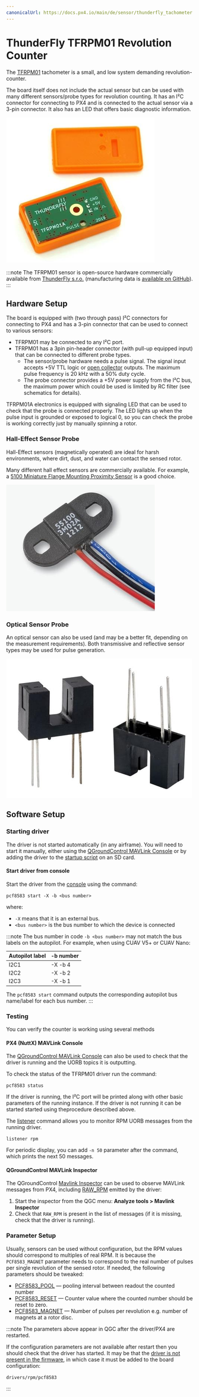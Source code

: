 ```yaml
---
canonicalUrl: https://docs.px4.io/main/de/sensor/thunderfly_tachometer
---
```


# ThunderFly TFRPM01 Revolution Counter

The [TFRPM01](https://github.com/ThunderFly-aerospace/TFRPM01) tachometer is a small, and low system demanding revolution-counter.

The board itself does not include the actual sensor but can be used with many different sensors/probe types for revolution counting. It has an I²C connector for connecting to PX4 and is connected to the actual sensor via a 3-pin connector. It also has an LED that offers basic diagnostic information.

![TFRPM01A](../../assets/hardware/sensors/tfrpm/tfrpm01_electronics.jpg)

:::note
The TFRPM01 sensor is open-source hardware commercially available from [ThunderFly s.r.o.](https://www.thunderfly.cz/) (manufacturing data is [available on GitHub](https://github.com/ThunderFly-aerospace/TFRPM01)).
:::

## Hardware Setup

The board is equipped with (two through pass) I²C connectors for connecting to PX4 and has a 3-pin connector that can be used to connect to various sensors:
- TFRPM01 may be connected to any I²C port.
- TFRPM01 has a 3pin pin-header connector (with pull-up equipped input) that can be connected to different probe types.
  - The sensor/probe hardware needs a pulse signal. The signal input accepts +5V TTL logic or [open collector](https://en.wikipedia.org/wiki/Open_collector) outputs. The maximum pulse frequency is 20 kHz with a 50% duty cycle.
  - The probe connector provides a +5V power supply from the I²C bus, the maximum power which could be used is limited by RC filter (see schematics for details).

TFRPM01A electronics is equipped with signaling LED that can be used to check that the probe is connected properly. The LED lights up when the pulse input is grounded or exposed to logical 0, so you can check the probe is working correctly just by manually spinning a rotor.

### Hall-Effect Sensor Probe

Hall-Effect sensors (magnetically operated) are ideal for harsh environments, where dirt, dust, and water can contact the sensed rotor.

Many different hall effect sensors are commercially available. For example, a [5100 Miniature Flange Mounting Proximity Sensor](https://m.littelfuse.com/~/media/electronics/datasheets/hall_effect_sensors/littelfuse_hall_effect_sensors_55100_datasheet.pdf.pdf) is a good choice.

![Example of Hall effect probe](../../assets/hardware/sensors/tfrpm/hall_probe.jpg)


### Optical Sensor Probe

An optical sensor can also be used (and may be a better fit, depending on the measurement requirements). Both transmissive and reflective sensor types may be used for pulse generation.

![Example of optical transmissive probe](../../assets/hardware/sensors/tfrpm/transmissive_probe.jpg)

## Software Setup

### Starting driver

The driver is not started automatically (in any airframe). You will need to start it manually, either using the [QGroundControl MAVLink Console](https://docs.qgroundcontrol.com/master/en/analyze_view/mavlink_console.html) or by adding the driver to the [startup script](../concept/system_startup.md#customizing-the-system-startup) on an SD card.

#### Start driver from console

Start the driver from the [console](https://docs.qgroundcontrol.com/master/en/analyze_view/mavlink_console.html) using the command:
```
pcf8583 start -X -b <bus number>
```
where:
- `-X` means that it is an external bus.
- `<bus number>` is the bus number to which the device is connected

:::note
The bus number in code `-b <bus number>` may not match the bus labels on the autopilot. For example, when using CUAV V5+ or CUAV Nano:

| Autopilot label | -b number |
| --------------- | --------- |
| I2C1            | -X -b 4   |
| I2C2            | -X -b 2   |
| I2C3            | -X -b 1   |

The `pcf8583 start` command outputs the corresponding autopilot bus name/label for each bus number.
:::

### Testing

You can verify the counter is working using several methods

#### PX4 (NuttX) MAVLink Console

The [QGroundControl MAVLink Console](https://docs.qgroundcontrol.com/master/en/analyze_view/mavlink_console.html) can also be used to check that the driver is running and the UORB topics it is outputting.

To check the status of the TFRPM01 driver run the command:
```
pcf8583 status
```
If the driver is running, the I²C port will be printed along with other basic parameters of the running instance. If the driver is not running it can be started started using theprocedure described above.

The [listener](../modules/modules_command.md#listener) command allows you to monitor RPM UORB messages from the running driver.
```
listener rpm
```
For periodic display, you can add `-n 50` parameter after the command, which prints the next 50 messages.

#### QGroundControl MAVLink Inspector

The QGroundControl [Mavlink Inspector](https://docs.qgroundcontrol.com/master/en/analyze_view/mavlink_inspector.html) can be used to observe MAVLink messages from PX4, including [RAW_RPM](https://mavlink.io/en/messages/common.html#RAW_RPM) emitted by the driver:

1. Start the inspector from the QGC menu: **Analyze tools > Mavlink Inspector**
1. Check that `RAW_RPM` is present in the list of messages (if it is missing, check that the driver is running).


### Parameter Setup

Usually, sensors can be used without configuration, but the RPM values should correspond to multiples of real RPM.  It is because the `PCF8583_MAGNET` parameter needs to correspond to the real number of pulses per single revolution of the sensed rotor. If needed, the following parameters should be tweaked:

* [PCF8583_POOL](../advanced_config/parameter_reference.md#PCF8583_POOL) — pooling interval between readout the counted number
* [PCF8583_RESET](../advanced_config/parameter_reference.md#PCF8583_RESET) — Counter value where the counted number should be reset to zero.
* [PCF8583_MAGNET](../advanced_config/parameter_reference.md#PCF8583_MAGNET) — Number of pulses per revolution e.g. number of magnets at a rotor disc.

:::note
The parameters above appear in QGC after the driver/PX4 are restarted.

If the configuration parameters are not available after restart then you should check that the driver has started. It may be that the [driver is not present in the firmware](../peripherals/serial_configuration.md#configuration-parameter-missing-from-qgroundcontrol), in which case it must be added to the board configuration:
```
drivers/rpm/pcf8583
```
:::
